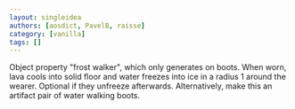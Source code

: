 ```yaml
---
layout: singleidea
authors: [aosdict, PavelB, raisse]
category: [vanilla]
tags: []
---
```

Object property "frost walker", which only generates on boots. When worn, lava cools into solid floor and water freezes into ice in a radius 1 around the wearer. Optional if they unfreeze afterwards. Alternatively, make this an artifact pair of water walking boots.
